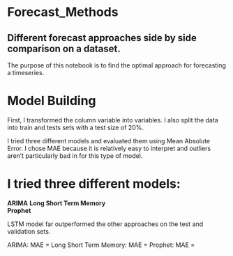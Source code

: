 # Forecast_Methods
## Different forecast approaches side by side comparison on a dataset.

The purpose of this notebook is to find the optimal approach for forecasting a timeseries.


# Model Building
First, I transformed the column variable into variables. I also split the data into train and tests sets with a test size of 20%.

I tried three different models and evaluated them using Mean Absolute Error. I chose MAE because it is relatively easy to interpret and outliers aren’t particularly bad in for this type of model.

# I tried three different models:

**ARIMA** 
**Long Short Term Memory**  
**Prophet** 

LSTM model far outperformed the other approaches on the test and validation sets.

ARIMA: MAE = 
Long Short Term Memory: MAE = 
Prophet: MAE = 
